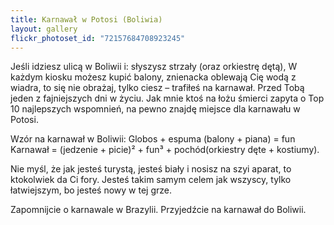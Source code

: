 ```yaml
---
title: Karnawał w Potosi (Boliwia)
layout: gallery
flickr_photoset_id: "72157684708923245"
---
```

Jeśli idziesz ulicą w Boliwii i:
słyszysz strzały (oraz orkiestrę dętą),
W każdym kiosku możesz kupić balony,
znienacka oblewają Cię wodą z wiadra,
to się nie obrażaj, tylko ciesz – trafiłeś na karnawał. Przed Tobą jeden z fajniejszych dni w życiu. Jak mnie ktoś na łożu śmierci zapyta o Top 10 najlepszych wspomnień, na pewno znajdę miejsce dla karnawału w Potosi.


Wzór na karnawał w Boliwii:
Globos + espuma (balony + piana) = fun
Karnawał = (jedzenie + picie)² + fun³ + pochód(orkiestry dęte + kostiumy).


Nie myśl, że jak jesteś turystą, jesteś biały i nosisz na szyi aparat, to ktokolwiek da Ci fory. Jesteś takim samym celem jak wszyscy, tylko łatwiejszym, bo jesteś nowy w tej grze.

Zapomnijcie o karnawale w Brazylii. Przyjedźcie na karnawał do Boliwii. 